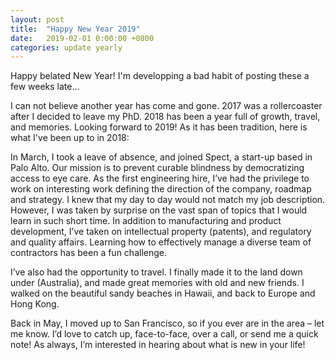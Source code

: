 ```yaml
---
layout: post
title:  "Happy New Year 2019"
date:   2019-02-01 0:00:00 +0800
categories: update yearly
---
```


Happy belated New Year! I'm developping a bad habit of posting these a few weeks late...

I can not believe another year has come and gone. 2017 was a rollercoaster after I decided to leave my PhD. 2018 has been a year full of growth, travel, and memories. Looking forward to 2019!
As it has been tradition, here is what I've been up to in 2018:
 
In March, I took a leave of absence, and joined Spect, a start-up based in Palo Alto. Our mission is to prevent curable blindness by democratizing access to eye care. As the first engineering hire, I’ve had the privilege to work on interesting work defining the direction of the company, roadmap and strategy. I knew that my day to day would not match my job description. However, I was taken by surprise on the vast span of topics that I would learn in such short time. In addition to manufacturing and product development, I’ve taken on intellectual property (patents), and regulatory and quality affairs. Learning how to effectively manage a diverse team of contractors has been a fun challenge.
 
I’ve also had the opportunity to travel. I finally made it to the land down under (Australia), and made great memories with old and new friends. I walked on the beautiful sandy beaches in Hawaii, and back to Europe and Hong Kong.
 
Back in May, I moved up to San Francisco, so if you ever are in the area – let me know. I’d love to catch up, face-to-face, over a call, or send me a quick note! As always, I’m interested in hearing about what is new in your life!